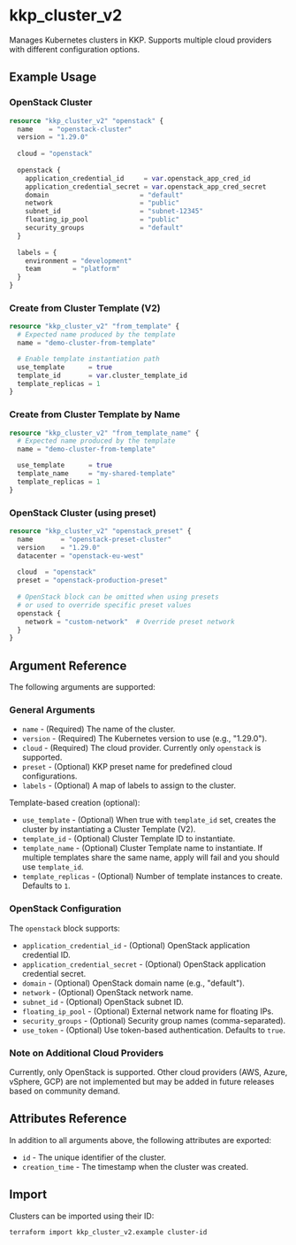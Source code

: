 # kkp_cluster_v2

Manages Kubernetes clusters in KKP. Supports multiple cloud providers with different configuration options.

## Example Usage

### OpenStack Cluster

```terraform
resource "kkp_cluster_v2" "openstack" {
  name    = "openstack-cluster"
  version = "1.29.0"
  
  cloud = "openstack"
  
  openstack {
    application_credential_id     = var.openstack_app_cred_id
    application_credential_secret = var.openstack_app_cred_secret
    domain                       = "default"
    network                      = "public"
    subnet_id                    = "subnet-12345"
    floating_ip_pool             = "public"
    security_groups              = "default"
  }
  
  labels = {
    environment = "development"
    team        = "platform"
  }
}
```

### Create from Cluster Template (V2)

```terraform
resource "kkp_cluster_v2" "from_template" {
  # Expected name produced by the template
  name = "demo-cluster-from-template"

  # Enable template instantiation path
  use_template      = true
  template_id       = var.cluster_template_id
  template_replicas = 1
}
```

### Create from Cluster Template by Name

```terraform
resource "kkp_cluster_v2" "from_template_name" {
  # Expected name produced by the template
  name = "demo-cluster-from-template"

  use_template      = true
  template_name     = "my-shared-template"
  template_replicas = 1
}
```

### OpenStack Cluster (using preset)

```terraform
resource "kkp_cluster_v2" "openstack_preset" {
  name       = "openstack-preset-cluster"
  version    = "1.29.0"
  datacenter = "openstack-eu-west"
  
  cloud  = "openstack"
  preset = "openstack-production-preset"
  
  # OpenStack block can be omitted when using presets
  # or used to override specific preset values
  openstack {
    network = "custom-network"  # Override preset network
  }
}
```

## Argument Reference

The following arguments are supported:

### General Arguments

- `name` - (Required) The name of the cluster.
- `version` - (Required) The Kubernetes version to use (e.g., "1.29.0").
- `cloud` - (Required) The cloud provider. Currently only `openstack` is supported.
- `preset` - (Optional) KKP preset name for predefined cloud configurations.
- `labels` - (Optional) A map of labels to assign to the cluster.

Template-based creation (optional):
- `use_template` - (Optional) When true with `template_id` set, creates the cluster by instantiating a Cluster Template (V2).
- `template_id` - (Optional) Cluster Template ID to instantiate.
- `template_name` - (Optional) Cluster Template name to instantiate. If multiple templates share the same name, apply will fail and you should use `template_id`.
- `template_replicas` - (Optional) Number of template instances to create. Defaults to `1`.

### OpenStack Configuration

The `openstack` block supports:

- `application_credential_id` - (Optional) OpenStack application credential ID.
- `application_credential_secret` - (Optional) OpenStack application credential secret.
- `domain` - (Optional) OpenStack domain name (e.g., "default").
- `network` - (Optional) OpenStack network name.
- `subnet_id` - (Optional) OpenStack subnet ID.
- `floating_ip_pool` - (Optional) External network name for floating IPs.
- `security_groups` - (Optional) Security group names (comma-separated).
- `use_token` - (Optional) Use token-based authentication. Defaults to `true`.

### Note on Additional Cloud Providers

Currently, only OpenStack is supported. Other cloud providers (AWS, Azure, vSphere, GCP) are not implemented but may be added in future releases based on community demand.

## Attributes Reference

In addition to all arguments above, the following attributes are exported:

- `id` - The unique identifier of the cluster.
- `creation_time` - The timestamp when the cluster was created.

## Import

Clusters can be imported using their ID:

```bash
terraform import kkp_cluster_v2.example cluster-id
```
